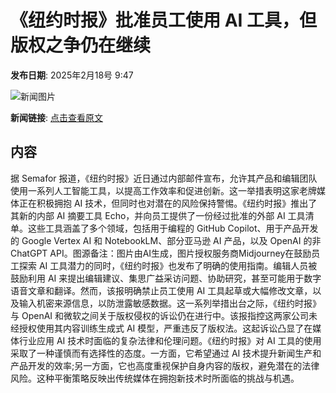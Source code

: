 # 《纽约时报》批准员工使用 AI 工具，但版权之争仍在继续

**发布日期**: 2025年2月18号 9:47

![新闻图片](https://pic.chinaz.com/picmap/202307181533345531_11.jpg)

**新闻链接**: [点击查看原文](https://www.aibase.com/zh/news/15452)

## 内容

据 Semafor 报道，《纽约时报》近日通过内部邮件宣布，允许其产品和编辑团队使用一系列人工智能工具，以提高工作效率和促进创新。这一举措表明这家老牌媒体正在积极拥抱 AI 技术，但同时也对潜在的风险保持警惕。《纽约时报》推出了其新的内部 AI 摘要工具 Echo，并向员工提供了一份经过批准的外部 AI 工具清单。这些工具涵盖了多个领域，包括用于编程的 GitHub Copilot、用于产品开发的 Google Vertex AI 和 NotebookLM、部分亚马逊 AI 产品，以及 OpenAI 的非 ChatGPT API。图源备注：图片由AI生成，图片授权服务商Midjourney在鼓励员工探索 AI 工具潜力的同时，《纽约时报》也发布了明确的使用指南。编辑人员被鼓励利用 AI 来提出编辑建议、集思广益采访问题、协助研究，甚至可能用于数字语音文章和翻译。然而，该报明确禁止员工使用 AI 工具起草或大幅修改文章，以及输入机密来源信息，以防泄露敏感数据。这一系列举措出台之际，《纽约时报》与 OpenAI 和微软之间关于版权侵权的诉讼仍在进行中。该报指控这两家公司未经授权使用其内容训练生成式 AI 模型，严重违反了版权法。这起诉讼凸显了在媒体行业应用 AI 技术时面临的复杂法律和伦理问题。《纽约时报》对 AI 工具的使用采取了一种谨慎而有选择性的态度。一方面，它希望通过 AI 技术提升新闻生产和产品开发的效率;另一方面，它也高度重视保护自身内容的版权，避免潜在的法律风险。这种平衡策略反映出传统媒体在拥抱新技术时所面临的挑战与机遇。
